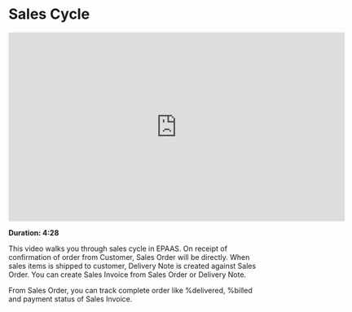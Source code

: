 <!-- add-breadcrumbs -->
# Sales Cycle

<iframe width="660" height="371" src="https://www.youtube.com/embed/7AMq4lqkN4A" frameborder="0" allowfullscreen></iframe>

**Duration: 4:28**

This video walks you through sales cycle in EPAAS. On receipt of confirmation of order from Customer, Sales Order will be directly. When sales items is shipped to customer, Delivery Note is created against Sales Order. You can create Sales Invoice from Sales Order or Delivery Note.

From Sales Order, you can track complete order like %delivered, %billed and payment status of Sales Invoice.
